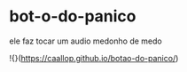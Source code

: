 # bot-o-do-panico
ele faz tocar um audio medonho de medo

!{}(https://caallop.github.io/botao-do-panico/)
